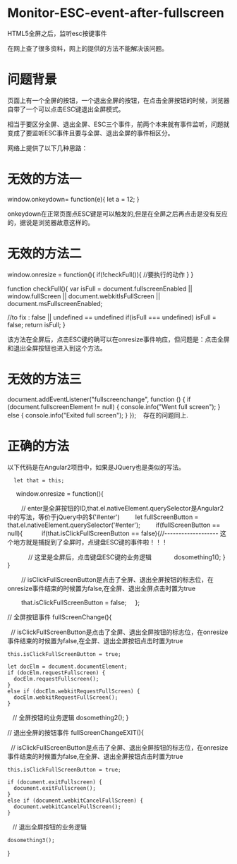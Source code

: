 # Monitor-ESC-event-after-fullscreen
HTML5全屏之后，监听esc按键事件

在网上查了很多资料，网上的提供的方法不能解决该问题。

# 问题背景

页面上有一个全屏的按钮，一个退出全屏的按钮，在点击全屏按钮的时候，浏览器自带了一个可以点击ESC键退出全屏模式。

相当于要区分全屏、退出全屏、ESC三个事件，前两个本来就有事件监听，问题就变成了要监听ESC事件且要与全屏、退出全屏的事件相区分。

网络上提供了以下几种思路：

# 无效的方法一
 window.onkeydown= function(e){
     let a = 12;
 }
 
onkeydown在正常页面点ESC键是可以触发的,但是在全屏之后再点击是没有反应的，据说是浏览器故意这样的。

# 无效的方法二
window.onresize = function(){
if(!checkFull()){
//要执行的动作
}
}

function checkFull(){
var isFull =  document.fullscreenEnabled || window.fullScreen || document.webkitIsFullScreen || document.msFullscreenEnabled;

//to fix : false || undefined == undefined
if(isFull === undefined) isFull = false;
return isFull;
}

该方法在全屏后，点击ESC键的确可以在onresize事件响应，但问题是：点击全屏和退出全屏按钮也进入到这个方法。

# 无效的方法三
  document.addEventListener("fullscreenchange", function () {
    if (document.fullscreenElement != null) {
      console.info("Went full screen");
    } else {
      console.info("Exited full screen");
    }
  });
  
  存在的问题同上.
  
# 正确的方法
以下代码是在Angular2项目中，如果是JQuery也是类似的写法。

      let that = this;
      window.onresize = function(){
      
         // enter是全屏按钮的ID,that.el.nativeElement.querySelector是Angular2中的写法，等价于jQuery中的$('#enter')
         let fullScreenButton =  that.el.nativeElement.querySelector('#enter');
         if(fullScreenButton == null){
            if(that.isClickFullScreenButton == false){//------------------- 这个地方就是捕捉到了全屏时，点键盘ESC键的事件啦！！！
            
              // 这里是全屏后，点击键盘ESC键的业务逻辑
              dosomething1();
            }
          }
          
          // isClickFullScreenButton是点击了全屏、退出全屏按钮的标志位，在onresize事件结束的时候置为false,在全屏、退出全屏点击时置为true
          
          that.isClickFullScreenButton = false;
      };
      
      
   // 全屏按钮事件
  fullScreenChange(){
  
    // isClickFullScreenButton是点击了全屏、退出全屏按钮的标志位，在onresize事件结束的时候置为false,在全屏、退出全屏按钮点击时置为true
    
    this.isClickFullScreenButton = true;
  
    let docElm = document.documentElement;
    if (docElm.requestFullscreen) {
      docElm.requestFullscreen();
    }
    else if (docElm.webkitRequestFullScreen) {
      docElm.webkitRequestFullScreen();
    }
    
    // 全屏按钮的业务逻辑
    dosomething2();
  }
  
  // 退出全屏的按钮事件
  fullScreenChangeEXIT(){
  
    // isClickFullScreenButton是点击了全屏、退出全屏按钮的标志位，在onresize事件结束的时候置为false,在全屏、退出全屏按钮点击时置为true
    
    this.isClickFullScreenButton = true;

    if (document.exitFullscreen) {
      document.exitFullscreen();
    }
    else if (document.webkitCancelFullScreen) {
      document.webkitCancelFullScreen();
    }
    
    // 退出全屏按钮的业务逻辑
    
    dosomething3();
  }
